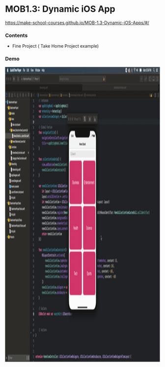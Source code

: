 # MOB1.3: Dynamic iOS App

https://make-school-courses.github.io/MOB-1.3-Dynamic-iOS-Apps/#/

### Contents
- Fine Project ( Take Home Project example)

###  Demo
<img src="1.3fp.gif" width="548" height="960" align="center">




